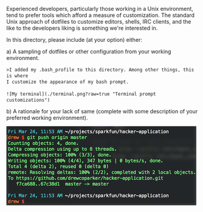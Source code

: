 Experienced developers, particularly those working in a Unix environment, tend to prefer
tools which afford a measure of customization. The standard Unix approach of dotfiles to
customize editors, shells, IRC clients, and the like to the developers liking is something
we're interested in.

In this directory, please include (at your option) either:

  a) A sampling of dotfiles or other configuration from your working environment.

    >I added my .bash_profile to this directory. Among other things, this is where
    I customize the appearance of my bash prompt.

    ![My terminal](./terminal.png?raw=true "Terminal prompt customizations")

  b) A rationale for your lack of same (complete with some description of your
     preferred working environment).

![My terminal](./terminal.png?raw=true "Terminal prompt customizations")
